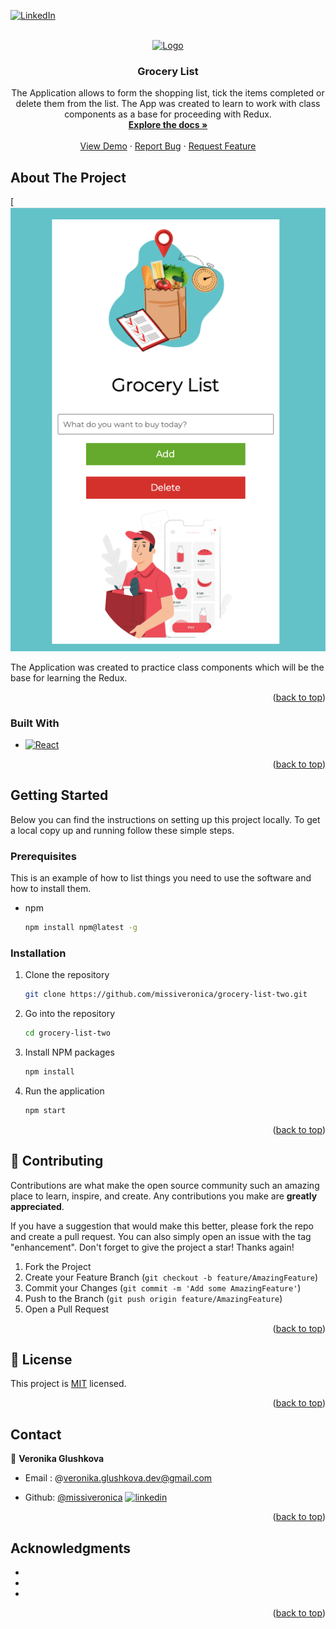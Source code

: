
[![LinkedIn][linkedin-shield]](https://www.linkedin.com/in/veronika-glushkova-1369016a/?utm_source=share&utm_campaign=share_via&utm_content=profile&utm_medium=ios_app)

<!-- PROJECT LOGO -->
<br />
<div align="center">
  <a href="https://github.com/missiveronica/grocery-list-two.git">
    <img src="https://img.freepik.com/free-photo/topview-fruit-juices-with-clipboard-copyspace_23-2148227568.jpg?t=st=1713666258~exp=1713669858~hmac=55027d5b94e8428d4a123451d393d142c1d30d0d3d98894aa1bd5f0345cbfbf9&w=900" alt="Logo" width="80" height="80">
  </a>

<h3 align="center">Grocery List</h3>

  <p align="center">
    The Application allows to form the shopping list, tick the items completed or delete them from the list.
    The App was created to learn to work with class components as a base for proceeding with Redux.
    <br />
    <a href="https://github.com/missiveronica/grocery-list-two.git"><strong>Explore the docs »</strong></a>
    <br />
    <br />
    <a href="https://github.com/missiveronica/grocery-list-two.git">View Demo</a>
    ·
    <a href="https://github.com/missiveronica/grocery-list-two.git/issues/new?labels=bug&template=bug-report---.md">Report Bug</a>
    ·
    <a href="https://github.com/missiveronica/grocery-list-two.git/issues/new?labels=enhancement&template=feature-request---.md">Request Feature</a>
  </p>
</div>

<!-- ABOUT THE PROJECT -->
## About The Project

[![Product Name Screen Shot](Screenshot.png/)

The Application was created to practice class components which will be the base for learning the Redux.

<p align="right">(<a href="#readme-top">back to top</a>)</p>



### Built With

* [![React][React.js]][React-url]

<p align="right">(<a href="#readme-top">back to top</a>)</p>



<!-- GETTING STARTED -->
## Getting Started

Below you can find the instructions on setting up this project locally.
To get a local copy up and running follow these simple steps.

### Prerequisites

This is an example of how to list things you need to use the software and how to install them.
* npm
  ```sh
  npm install npm@latest -g
  ```

### Installation

1. Clone the repository
   ```sh
   git clone https://github.com/missiveronica/grocery-list-two.git
   ```
2. Go into the repository
   ```sh
   cd grocery-list-two
   ```
3. Install NPM packages
   ```sh
   npm install
   ```
4. Run the application
   ```sh
   npm start
   ```

   

<p align="right">(<a href="#readme-top">back to top</a>)</p>



<!-- CONTRIBUTING -->
## 🤝 Contributing

Contributions are what make the open source community such an amazing place to learn, inspire, and create. Any contributions you make are **greatly appreciated**.

If you have a suggestion that would make this better, please fork the repo and create a pull request. You can also simply open an issue with the tag "enhancement".
Don't forget to give the project a star! Thanks again!

1. Fork the Project
2. Create your Feature Branch (`git checkout -b feature/AmazingFeature`)
3. Commit your Changes (`git commit -m 'Add some AmazingFeature'`)
4. Push to the Branch (`git push origin feature/AmazingFeature`)
5. Open a Pull Request

<p align="right">(<a href="#readme-top">back to top</a>)</p>



<!-- LICENSE -->
## 📝 License
This project is [MIT](LICENSE) licensed.

<p align="right">(<a href="#readme-top">back to top</a>)</p>



<!-- CONTACT -->
## Contact


👤 **Veronika Glushkova** 
- Email : @veronika.glushkova.dev@gmail.com

- Github: [@missiveronica](https://github.com/missiveronica)
[![linkedin](https://img.shields.io/badge/linkedin-0A66C2?style=for-the-badge&logo=linkedin&logoColor=white)](https://www.linkedin.com/in/veronika-glushkova-1369016a/?utm_source=share&utm_campaign=share_via&utm_content=profile&utm_medium=ios_app/)

<p align="right">(<a href="#readme-top">back to top</a>)</p>



<!-- ACKNOWLEDGMENTS -->
## Acknowledgments

* []()
* []()
* []()

<p align="right">(<a href="#readme-top">back to top</a>)</p>



<!-- MARKDOWN LINKS & IMAGES -->
<!-- https://www.markdownguide.org/basic-syntax/#reference-style-links -->
[contributors-shield]: https://img.shields.io/github/contributors/github_username/repo_name.svg?style=for-the-badge
[contributors-url]: https://github.com/github_username/repo_name/graphs/contributors
[forks-shield]: https://img.shields.io/github/forks/github_username/repo_name.svg?style=for-the-badge
[forks-url]: https://github.com/github_username/repo_name/network/members
[stars-shield]: https://img.shields.io/github/stars/github_username/repo_name.svg?style=for-the-badge
[stars-url]: https://github.com/github_username/repo_name/stargazers
[issues-shield]: https://img.shields.io/github/issues/github_username/repo_name.svg?style=for-the-badge
[issues-url]: https://github.com/github_username/repo_name/issues
[license-shield]: https://img.shields.io/github/license/github_username/repo_name.svg?style=for-the-badge
[license-url]: https://github.com/github_username/repo_name/blob/master/LICENSE.txt
[linkedin-shield]: https://img.shields.io/badge/-LinkedIn-black.svg?style=for-the-badge&logo=linkedin&colorB=555
[linkedin-url]: https://linkedin.com/in/linkedin_username
[product-screenshot]: images/screenshot.png
[Next.js]: https://img.shields.io/badge/next.js-000000?style=for-the-badge&logo=nextdotjs&logoColor=white
[Next-url]: https://nextjs.org/
[React.js]: https://img.shields.io/badge/React-20232A?style=for-the-badge&logo=react&logoColor=61DAFB
[React-url]: https://reactjs.org/
[Vue.js]: https://img.shields.io/badge/Vue.js-35495E?style=for-the-badge&logo=vuedotjs&logoColor=4FC08D
[Vue-url]: https://vuejs.org/
[Angular.io]: https://img.shields.io/badge/Angular-DD0031?style=for-the-badge&logo=angular&logoColor=white
[Angular-url]: https://angular.io/
[Svelte.dev]: https://img.shields.io/badge/Svelte-4A4A55?style=for-the-badge&logo=svelte&logoColor=FF3E00
[Svelte-url]: https://svelte.dev/
[Laravel.com]: https://img.shields.io/badge/Laravel-FF2D20?style=for-the-badge&logo=laravel&logoColor=white
[Laravel-url]: https://laravel.com
[Bootstrap.com]: https://img.shields.io/badge/Bootstrap-563D7C?style=for-the-badge&logo=bootstrap&logoColor=white
[Bootstrap-url]: https://getbootstrap.com
[JQuery.com]: https://img.shields.io/badge/jQuery-0769AD?style=for-the-badge&logo=jquery&logoColor=white
[JQuery-url]: https://jquery.com 
